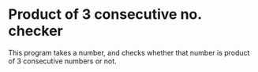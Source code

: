 # Product of 3 consecutive no. checker
 
This program takes a number, and checks whether that number is product of 3 consecutive numbers or not.